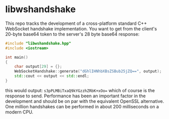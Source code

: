 # libwshandshake
This repo tracks the development of a cross-platform standard C++ WebSocket handshake implementation. You want to get from the client's 20-byte base64 token to the server's 28 byte base64 response:

```c++
#include "libwshandshake.hpp"
#include <iostream>

int main()
{
    char output[29] = {};
    WebSocketHandshake::generate("dGhlIHNhbXBsZSBub25jZQ==", output);
    std::cout << output << std::endl;
}
```

this would output: `s3pPLMBiTxaQ9kYGzzhZRbK+xOo=` which of course is the response to send. Performance has been an important factor in the development and should be on par with the equivalent OpenSSL alternative. One million handshakes can be performed in about 200 milliseconds on a modern CPU.
